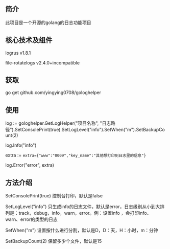 ## 简介
此项目是一个开源的golang的日志功能项目

## 核心技术及组件
logrus v1.8.1

file-rotatelogs v2.4.0+incompatible

## 获取
go get github.com/yingying0708/gologhelper

## 使用
log := gologhelper.GetLogHelper("项目名称", "日志路径").SetConsolePrint(true).SetLogLevel("info").SetWhen("m").SetBackupCount(2)

log.Info("info")

extra := `extra={"www":"0009","key_name":"其他想打印到日志里的信息"}`

log.Error("error", extra)

## 方法介绍
SetConsolePrint(true)  控制台打印，默认是false


SetLogLevel("info")    只生成info的日志文件，默认是error，日志级别从小到大排列是：track，debug，info，warn，error。例：设置info ，会打印info、warn、error的类型的日志


SetWhen("m")           设置按什么进行分割，默认是D，D：天，H：小时，m：分钟


SetBackupCount(2)      保留多少个文件，默认是15

